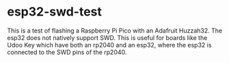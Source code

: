# esp32-swd-test

This is a test of flashing a Raspberry Pi Pico with an Adafruit Huzzah32. The 
esp32 does not natively support SWD. This is useful for boards like the Udoo 
Key which have both an rp2040 and an esp32, where the esp32 is connected to 
the SWD pins of the rp2040.
